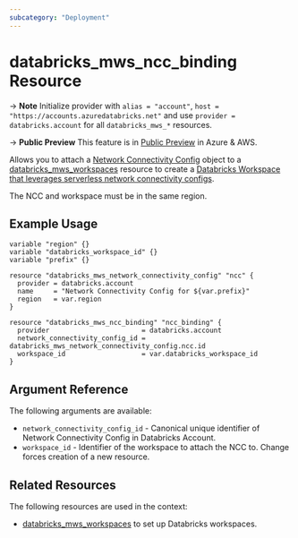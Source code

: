 ```yaml
---
subcategory: "Deployment"
---
```

# databricks_mws_ncc_binding Resource

-> **Note** Initialize provider with `alias = "account"`, `host = "https://accounts.azuredatabricks.net"` and use `provider = databricks.account` for all `databricks_mws_*` resources.

-> **Public Preview** This feature is in [Public Preview](https://docs.databricks.com/release-notes/release-types.html) in Azure & AWS.

Allows you to attach a [Network Connectivity Config](mws_network_connectivity_config) object to a [databricks_mws_workspaces](mws_workspaces.md) resource to create a [Databricks Workspace that leverages serverless network connectivity configs](https://learn.microsoft.com/en-us/azure/databricks/sql/admin/serverless-firewall).

The NCC and workspace must be in the same region.

## Example Usage

```hcl
variable "region" {}
variable "databricks_workspace_id" {}
variable "prefix" {}

resource "databricks_mws_network_connectivity_config" "ncc" {
  provider = databricks.account
  name     = "Network Connectivity Config for ${var.prefix}"
  region   = var.region
}

resource "databricks_mws_ncc_binding" "ncc_binding" {
  provider                       = databricks.account
  network_connectivity_config_id = databricks_mws_network_connectivity_config.ncc.id
  workspace_id                   = var.databricks_workspace_id
}
```

## Argument Reference

The following arguments are available:

* `network_connectivity_config_id` - Canonical unique identifier of Network Connectivity Config in Databricks Account.
* `workspace_id` - Identifier of the workspace to attach the NCC to. Change forces creation of a new resource.

## Related Resources

The following resources are used in the context:

* [databricks_mws_workspaces](mws_workspaces.md) to set up Databricks workspaces.
